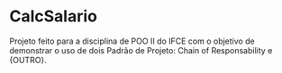 # CalcSalario

Projeto feito para a disciplina de POO II do IFCE com o objetivo de demonstrar o uso de dois Padrão de Projeto: Chain of Responsability e {OUTRO}.